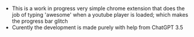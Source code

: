 ### 
- This is a work in progress very simple chrome extension that does the job of typing 'awesome' when a youtube player is loaded; which makes the progress bar glitch
- Curently the development is made purely with help from ChatGPT 3.5
